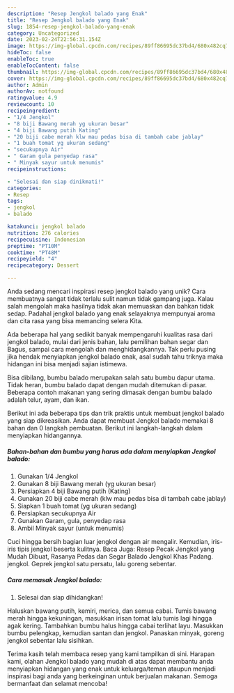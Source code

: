 ```yaml
---
description: "Resep Jengkol balado yang Enak"
title: "Resep Jengkol balado yang Enak"
slug: 1854-resep-jengkol-balado-yang-enak
category: Uncategorized
date: 2023-02-24T22:56:31.154Z
image: https://img-global.cpcdn.com/recipes/89ff86695dc37bd4/680x482cq70/jengkol-balado-foto-resep-utama.jpg
hideToc: false
enableToc: true
enableTocContent: false
thumbnail: https://img-global.cpcdn.com/recipes/89ff86695dc37bd4/680x482cq70/jengkol-balado-foto-resep-utama.jpg
cover: https://img-global.cpcdn.com/recipes/89ff86695dc37bd4/680x482cq70/jengkol-balado-foto-resep-utama.jpg
author: Admin
authorAv: notfound
ratingvalue: 4.9
reviewcount: 10
recipeingredient:
- "1/4 Jengkol"
- "8 biji Bawang merah yg ukuran besar"
- "4 biji Bawang putih Kating"
- "20 biji cabe merah klw mau pedas bisa di tambah cabe jablay"
- "1 buah tomat yg ukuran sedang"
- "secukupnya Air"
- " Garam gula penyedap rasa"
- " Minyak sayur untuk menumis"
recipeinstructions:

- "Selesai dan siap dinikmati!"
categories:
- Resep
tags:
- jengkol
- balado

katakunci: jengkol balado 
nutrition: 276 calories
recipecuisine: Indonesian
preptime: "PT10M"
cooktime: "PT48M"
recipeyield: "4"
recipecategory: Dessert

---
```





Anda sedang mencari inspirasi resep jengkol balado yang unik? Cara membuatnya sangat tidak terlalu sulit namun tidak gampang juga. Kalau salah mengolah maka hasilnya tidak akan memuaskan dan bahkan tidak sedap. Padahal jengkol balado yang enak selayaknya mempunyai aroma dan cita rasa yang bisa memancing selera Kita.





Ada beberapa hal yang sedikit banyak mempengaruhi kualitas rasa dari jengkol balado, mulai dari jenis bahan, lalu pemilihan bahan segar dan Bagus, sampai cara mengolah dan menghidangkannya. Tak perlu pusing jika hendak menyiapkan jengkol balado enak,      asal sudah tahu triknya maka hidangan ini bisa menjadi sajian istimewa.














Bisa dibilang, bumbu balado merupakan salah satu bumbu dapur utama. Tidak heran, bumbu balado dapat dengan mudah ditemukan di pasar. Beberapa contoh makanan yang sering dimasak dengan bumbu balado adalah telur, ayam, dan ikan.






Berikut ini ada beberapa tips dan trik praktis untuk membuat jengkol balado yang siap dikreasikan. Anda dapat membuat Jengkol balado memakai 8 bahan dan 0 langkah pembuatan. Berikut ini langkah-langkah dalam menyiapkan hidangannya.

<!--inarticleads1-->

##### Bahan-bahan dan bumbu yang harus ada dalam menyiapkan Jengkol balado:

1. Gunakan 1/4 Jengkol
1. Gunakan 8 biji Bawang merah (yg ukuran besar)
1. Persiapkan 4 biji Bawang putih (Kating)
1. Gunakan 20 biji cabe merah (klw mau pedas bisa di tambah cabe jablay)
1. Siapkan 1 buah tomat (yg ukuran sedang)
1. Persiapkan secukupnya Air
1. Gunakan  Garam, gula, penyedap rasa
1. Ambil  Minyak sayur (untuk menumis)


Cuci hingga bersih bagian luar jengkol dengan air mengalir. Kemudian, iris-iris tipis jengkol beserta kulitnya. Baca Juga: Resep Pecak Jengkol yang Mudah Dibuat, Rasanya Pedas dan Segar Balado Jengkol Khas Padang. jengkol. Geprek jengkol satu persatu, lalu goreng sebentar. 

<!--inarticleads2-->

##### Cara memasak Jengkol balado:


1. Selesai dan siap dihidangkan!

Haluskan bawang putih, kemiri, merica, dan semua cabai. Tumis bawang merah hingga kekuningan, masukkan irisan tomat lalu tumis lagi hingga agak kering. Tambahkan bumbu halus hingga cabai terlihat layu. Masukkan bumbu pelengkap, kemudian santan dan jengkol. Panaskan minyak, goreng jengkol sebentar lalu sisihkan. 

Terima kasih telah membaca resep yang kami tampilkan di sini. Harapan kami, olahan Jengkol balado yang mudah di atas dapat membantu anda menyiapkan hidangan yang enak untuk keluarga/teman ataupun menjadi inspirasi bagi anda yang berkeinginan untuk berjualan makanan. Semoga bermanfaat dan selamat mencoba!
